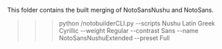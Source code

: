 This folder contains the built merging of NotoSansNushu and NotoSans.

>>> python /notobuilderCLI.py --scripts Nushu Latin Greek Cyrillic --weight Regular --contrast Sans --name NotoSansNushuExtended --preset Full